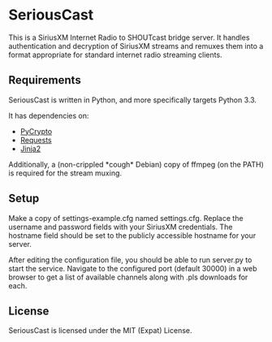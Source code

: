 # SeriousCast

This is a SiriusXM Internet Radio to SHOUTcast bridge server.
It handles authentication and decryption of SiriusXM streams and remuxes them
into a format appropriate for standard internet radio streaming clients.

## Requirements

SeriousCast is written in Python, and more specifically targets Python 3.3.

It has dependencies on:
* [PyCrypto](https://www.dlitz.net/software/pycrypto/)
* [Requests](http://docs.python-requests.org/en/latest/)
* [Jinja2](http://jinja.pocoo.org/docs/)

Additionally, a (non-crippled \*cough\* Debian) copy of ffmpeg (on the PATH) is
required for the stream muxing.

## Setup

Make a copy of settings-example.cfg named settings.cfg. Replace the username and
password fields with your SiriusXM credentials. The hostname field should be
set to the publicly accessible hostname for your server.

After editing the configuration file, you should be able to run server.py
to start the service. Navigate to the configured port (default 30000) in a web
browser to get a list of available channels along with .pls downloads for each.

## License

SeriousCast is licensed under the MIT (Expat) License.
